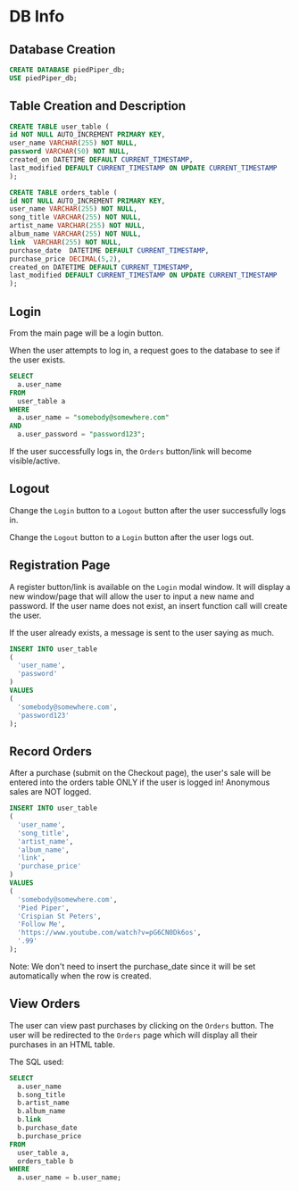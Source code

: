 # DB Info

## Database Creation

```sql
CREATE DATABASE piedPiper_db;
USE piedPiper_db;
```

## Table Creation and Description

```sql
CREATE TABLE user_table (
id NOT NULL AUTO_INCREMENT PRIMARY KEY,
user_name VARCHAR(255) NOT NULL,
password VARCHAR(50) NOT NULL,
created_on DATETIME DEFAULT CURRENT_TIMESTAMP,
last_modified DEFAULT CURRENT_TIMESTAMP ON UPDATE CURRENT_TIMESTAMP
);

CREATE TABLE orders_table (
id NOT NULL AUTO_INCREMENT PRIMARY KEY,
user_name VARCHAR(255) NOT NULL,
song_title VARCHAR(255) NOT NULL,
artist_name VARCHAR(255) NOT NULL,
album_name VARCHAR(255) NOT NULL,
link  VARCHAR(255) NOT NULL,
purchase_date  DATETIME DEFAULT CURRENT_TIMESTAMP,
purchase_price DECIMAL(5,2),
created_on DATETIME DEFAULT CURRENT_TIMESTAMP,
last_modified DEFAULT CURRENT_TIMESTAMP ON UPDATE CURRENT_TIMESTAMP
);
```

## Login

From the main page will be a login button.

When the user attempts to log in, a request goes to the database to see if the user exists.

```sql
SELECT
  a.user_name 
FROM
  user_table a
WHERE
  a.user_name = "somebody@somewhere.com"
AND
  a.user_password = "password123";
```

If the user successfully logs in, the `Orders` button/link will become visible/active.

## Logout

Change the `Login` button to a `Logout` button after the user successfully logs in.

Change the `Logout` button to a `Login` button after the user logs out.

## Registration Page

A register button/link is available on the `Login` modal window.  It will display a new window/page that will allow the user to input a new name and password.  If the user name does not exist, an insert function call will create the user.

If the user already exists, a message is sent to the user saying as much. 

```sql
INSERT INTO user_table
(
  'user_name',
  'password'
)
VALUES
(
  'somebody@somewhere.com',
  'password123'
);
```

## Record Orders

After a purchase (submit on the Checkout page), the user's sale will be entered into the orders table ONLY if the user is logged in!
Anonymous sales are NOT logged.

```sql
INSERT INTO user_table
(
  'user_name', 
  'song_title', 
  'artist_name', 
  'album_name', 
  'link', 
  'purchase_price'
)
VALUES
(
  'somebody@somewhere.com',
  'Pied Piper',
  'Crispian St Peters',
  'Follow Me',
  'https://www.youtube.com/watch?v=pG6CN0Dk6os',
  '.99'
);
```
Note: We don't need to insert the purchase_date since it will be set automatically when the row is created.

## View Orders

The user can view past purchases by clicking on the `Orders` button.  The user will be redirected to the `Orders` page which will display all their purchases in an HTML table.

The SQL used:

```sql
SELECT
  a.user_name
  b.song_title
  b.artist_name
  b.album_name
  b.link
  b.purchase_date
  b.purchase_price
FROM
  user_table a,
  orders_table b
WHERE
  a.user_name = b.user_name;
```


